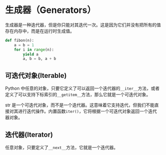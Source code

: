 # 生成器（Generators）

生成器是一种迭代器，但是你只能对其迭代一次。这是因为它们并没有把所有的值存在内存中，而是在运行时生成值。

```python
def fibon(n):
    a = b = 1
    for i in range(n):
        yield a
        a, b = b, a + b
```

## 可迭代对象(Iterable)

Python 中任意的对象，只要它定义了可以返回一个迭代器的`__iter__`方法，或者定义了可以支持下标索引的`__getitem__`方法，那么它就是一个可迭代对象。

str 是一个可迭代对象，而不是一个迭代器。这意味着它支持迭代，但我们不能直接对其进行迭代操作。内置函数`iter()`，它将根据一个可迭代对象返回一个迭代器对象。

## 迭代器(Iterator)

任意对象，只要定义了`__next__`方法，它就是一个迭代器。
